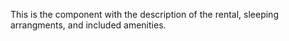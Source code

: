 This is the component with the description of the rental, sleeping arrangments, and included amenities.
